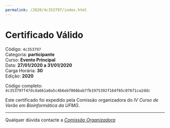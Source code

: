```yaml
---
permalink: /2020/4c353797/index.html
---
```


# Certificado Válido

Código: `4c353797`<br>
Categoria: **participante**<br>
Curso: **Evento Principal**<br>
Data: **27/01/2020 a 31/01/2020**<br>
Carga Horária: **30**<br>
Edição: **2020**<br>


Código completo: `4c353797f47dcda661a0a5c4b6ebf866bab7fb1975392f164f65c076f1ca2ddc`


Este certificado foi expedido pela Comissão organizadora do *IV Curso de Verão em Bioinformática da UFMG*.

----

Qualquer dúvida contacte a [_Comissão Organizadora_](<mailto:cursobioinfoufmg@gmail.com$subject=[Certificados]>)

